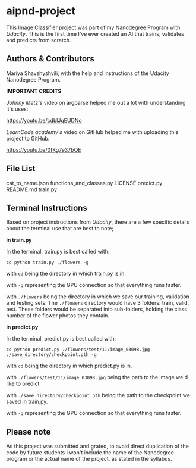 aipnd-project
===
This Image Classifier project was part of my Nanodegree Program with *Udacity*.
This is the first time I've ever created an AI that trains, validates and predicts from scratch.

Authors & Contributors
---
Mariya Shavshyshvili, with the help and instructions of the Udacity Nanodegree Program.

**IMPORTANT CREDITS**

*Johnny Metz's* video on argparse helped me out a lot with understanding it's uses:

https://youtu.be/cdblJqEUDNo

*LearnCode.academy's* video on GitHub helped me with uploading this project to GitHub:

https://youtu.be/0fKg7e37bQE

File List
---
cat_to_name.json
functions_and_classes.py
LICENSE
predict.py
README.md
train.py

Terminal Instructions
---
Based on project instructions from *Udacity*, there are a few specific details about the terminal use that are best to note;

**in train.py**

In the terminal, train.py is best called with:
```
cd python train.py ./flowers -g
```
with ```cd``` being the directory in which train.py is in.

with ```-g``` representing the GPU connection so that everything runs faster.

with ```./flowers``` being the directory in which we save our training, validation and testing sets.
The ```./flowers``` directory would have 3 folders: train, valid, test.
These folders would be separated into sub-folders, holding the class number of the flower photos they contain.

**in predict.py**

In the terminal, predict.py is best called with:
```
cd python predict.py ./flowers/test/11/image_03098.jpg ./save_directory/checkpoint.pth -g
```

with ```cd``` being the directory in which predict.py is in.

with ```./flowers/test/11/image_03098.jpg``` being the path to the image we'd like to predict.

with ```./save_directory/checkpoint.pth``` being the path to the checkpoint we saved in train.py.

with ```-g``` representing the GPU connection so that everything runs faster.

Please note
---
As this project was submitted and grated, to avoid direct duplication of the code by future students I won't include the name of the Nanodegree program or the actual name of the project, as stated in the syllabus.
